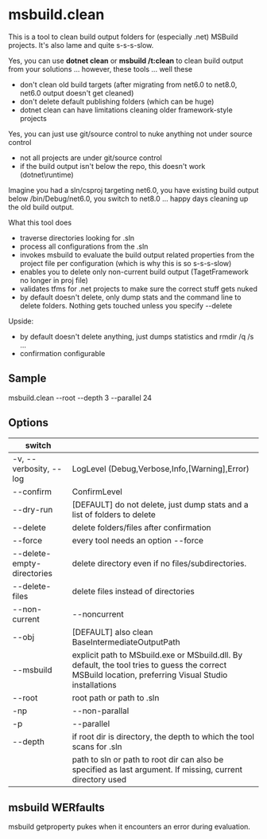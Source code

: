 ﻿# msbuild.clean

This is a tool to clean build output folders for (especially .net) MSBuild projects. It's also lame and quite s-s-s-slow.

Yes, you can use **dotnet clean** or **msbuild /t:clean** to clean build output from your solutions ... however, these tools ... well these
- don't clean old build targets (after migrating from net6.0 to net8.0, net6.0 output doesn't get cleaned)
- don't delete default publishing folders (which can be huge)
- dotnet clean can have limitations cleaning older framework-style projects

Yes, you can just use git/source control to nuke anything not under source control
- not all projects are under git/source control
- if the build output isn't below the repo, this doesn't work (dotnet\runtime)

Imagine you had a sln/csproj targeting net6.0, you have existing build output below /bin/Debug/net6.0, you switch to net8.0 ... happy days cleaning up the old build output.

What this tool does
- traverse directories looking for .sln
- process all configurations from the .sln
- invokes msbuild to evaluate the build output related properties from the project file per configuration (which is why this is so s-s-s-slow)
- enables you to delete only non-current build output (TagetFramework no longer in proj file)
- validates tfms for .net projects to make sure the correct stuff gets nuked
- by default doesn't delete, only dump stats and the command line to delete folders. Nothing gets touched unless you specify --delete

Upside:
- by default doesn't delete anything, just dumps statistics and rmdir /q /s ...
- confirmation configurable

## Sample
msbuild.clean --root <rootDir> --depth 3 --parallel 24

## Options
|switch||
|---|---|
|-v, --verbosity, --log|LogLevel (Debug,Verbose,Info,[Warning],Error)|
|--confirm|ConfirmLevel|
|--dry-run|[DEFAULT] do not delete, just dump stats and a list of folders to delete|
|--delete|delete folders/files after confirmation|
|--force|every tool needs an option --force|
|--delete-empty-directories|delete directory even if no files/subdirectories.|
|--delete-files|delete files instead of directories|
|--non-current|--noncurrent|delete only build output which is not targeting the current TargetFramework/TargetFrameworks from the csproj. Uses a list of tfms and the basic out dir structure \bin\<config>\<tfm>.|
|--obj|[DEFAULT] also clean BaseIntermediateOutputPath|
|--msbuild|explicit path to MSbuild.exe or MSbuild.dll. By default, the tool tries to guess the correct MSBuild location, preferring Visual Studio installations|
|--root|root path or path to .sln|
|-np|--non-parallal|process every sln and projs sequentially|
|-p|--parallel|processes sln, projs, and configurations slightly parallel (if it's slow, that's fine. If it's extremely slow, get a new machine)|
|--depth|if root dir is directory, the depth to which the tool scans for .sln|
|<path>|path to sln or path to root dir can also be specified as last argument. If missing, current directory used|

## msbuild WERfaults
msbuild getproperty pukes when it encounters an error during evaluation.
